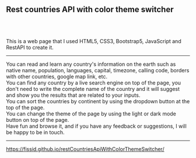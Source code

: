 <h2>Rest countries API with color theme switcher</h2> </br></br>

This is a web page that I used HTML5, CSS3, Bootstrap5, JavaScript and RestAPI to create it.</br> <hr>
You can read and learn any country's information on the earth such as native name, population, languages, capital, timezone, calling code, borders with other countries, google map link, etc. </br>
You can find any country by a live search engine on top of the page, you don't need to write the complete name of the country and it will suggest and show you the results that are related to your inputs. </br>
You can sort the countries by continent by using the dropdown button at the top of the page. </br>
You can change the theme of the page by using the light or dark mode button on top of the page. </br>
Have fun and browse it, and if you have any feedback or suggestions, I will be happy to be in touch. </br> <hr>
https://fissid.github.io/restCountriesApiWithColorThemeSwitcher/
